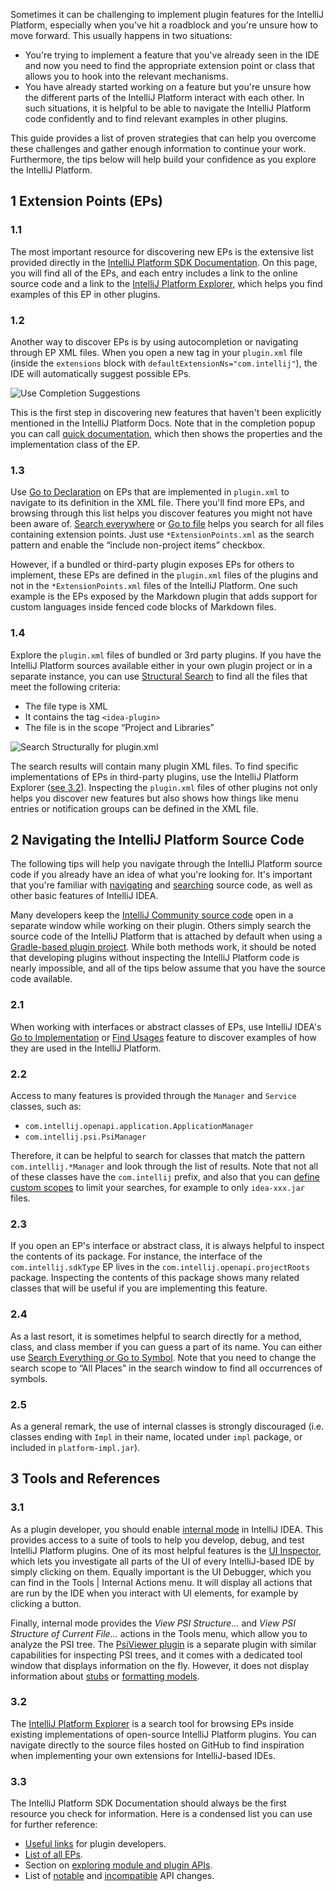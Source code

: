 [//]: # (title: Explore the IntelliJ Platform API)

<!-- Copyright 2000-2021 JetBrains s.r.o. and other contributors. Use of this source code is governed by the Apache 2 -->

Sometimes it can be challenging to implement plugin features for the IntelliJ Platform,
especially when you've hit a roadblock and you're unsure how to move forward.
This usually happens in two situations:

- You're trying to implement a feature that you've already seen in the IDE and now you need to find the appropriate extension point or
  class that allows you to hook into the relevant mechanisms.
- You have already started working on a feature but you're unsure how the different parts of the IntelliJ Platform interact with each other.
  In such situations, it is helpful to be able to navigate the IntelliJ Platform code confidently and to find relevant examples in other plugins.
  
This guide provides a list of proven strategies that can help you overcome these challenges and gather enough information to continue your work.
Furthermore, the tips below will help build your confidence as you explore the IntelliJ Platform.

## 1 Extension Points (EPs)

### 1.1 

The most important resource for discovering new EPs is the extensive list provided directly in the
[IntelliJ Platform SDK Documentation](extension_point_list.md).
On this page, you will find all of the EPs, and each entry includes a link to the online source code and a link to the
[IntelliJ Platform Explorer](https://jb.gg/ipe),
which helps you find examples of this EP in other plugins.

### 1.2

Another way to discover EPs is by using autocompletion or navigating through EP XML files.
When you open a new tag in your `plugin.xml` file (inside the `extensions` block with `defaultExtensionNs="com.intellij"`),
the IDE will automatically suggest possible EPs.

![Use Completion Suggestions](plugin_xml_completion_suggestion.gif)

This is the first step in discovering new features that haven't been explicitly mentioned in the IntelliJ Platform Docs.
Note that in the completion popup you can call
[quick documentation](https://www.jetbrains.com/help/idea/viewing-reference-information.html#inline-quick-documentation),
which then shows the properties and the implementation class of the EP.

### 1.3

Use 
[Go to Declaration](https://www.jetbrains.com/help/idea/navigating-through-the-source-code.html#go_to_declaration)
on EPs that are implemented in `plugin.xml` to navigate to its definition in the XML file.
There you'll find more EPs, and browsing through this list helps you discover features you might not have been aware of.
[Search everywhere](https://www.jetbrains.com/help/idea/searching-everywhere.html)
or
[Go to file](https://www.jetbrains.com/help/idea/discover-intellij-idea.html#navigation-and-search)
helps you search for all files containing extension points.
Just use `*ExtensionPoints.xml` as the search pattern and enable the “include non-project items” checkbox.

However, if a bundled or third-party plugin exposes EPs for others to implement, these EPs are defined in the `plugin.xml` files
of the plugins and not in the `*ExtensionPoints.xml` files of the IntelliJ Platform.
One such example is the EPs exposed by the Markdown plugin that adds support for custom languages inside fenced code blocks of Markdown files.

### 1.4

Explore the `plugin.xml` files of bundled or 3rd party plugins.
If you have the IntelliJ Platform sources available either in your own plugin project or in a separate instance,
you can use
[Structural Search](https://www.jetbrains.com/help/idea/structural-search-and-replace.html)
to find all the files that meet the following criteria:

- The file type is XML
- It contains the tag `<idea-plugin>`
- The file is in the scope “Project and Libraries”

![Search Structurally for plugin.xml](search_structurally_for_plugin_xml.png)

The search results will contain many plugin XML files.
To find specific implementations of EPs in third-party plugins, use the IntelliJ Platform Explorer ([see 3.2](explore_api.md#13)).
Inspecting the `plugin.xml` files of other plugins not only helps you discover new features but also shows how things like menu entries or
notification groups can be defined in the XML file.

## 2 Navigating the IntelliJ Platform Source Code

The following tips will help you navigate through the IntelliJ Platform source code if you already have an idea of what you're looking for.
It's important that you're familiar with
[navigating](https://www.jetbrains.com/help/idea/reference-keymap-win-default.html#navigate_from_symbols) and 
[searching](https://www.jetbrains.com/help/idea/reference-keymap-win-default.html#find_everything)
source code, as well as other basic features of IntelliJ IDEA.

Many developers keep the
[IntelliJ Community source code](https://github.com/JetBrains/intellij-community)
open in a separate window while working on their plugin.
Others simply search the source code of the IntelliJ Platform that is attached by default when using a 
[Gradle-based plugin project](https://github.com/JetBrains/gradle-intellij-plugin#infrastructure-properties).
While both methods work, it should be noted that developing plugins without inspecting the IntelliJ Platform code is nearly impossible,
and all of the tips below assume that you have the source code available.

### 2.1

When working with interfaces or abstract classes of EPs, use IntelliJ IDEA's
[Go to Implementation](https://www.jetbrains.com/help/idea/navigating-through-the-source-code.html#go_to_implementation) or
[Find Usages](https://www.jetbrains.com/help/idea/find-usages-dialog.html)
feature to discover examples of how they are used in the IntelliJ Platform.

### 2.2

Access to many features is provided through the `Manager` and `Service` classes, such as:

- `com.intellij.openapi.application.ApplicationManager`
- `com.intellij.psi.PsiManager`

Therefore, it can be helpful to search for classes that match the pattern `com.intellij.*Manager` and look through the list of results.
Note that not all of these classes have the `com.intellij` prefix, and also that you can
[define custom scopes](https://www.jetbrains.com/help/idea/configuring-scopes-and-file-colors.html)
to limit your searches, for example to only `idea-xxx.jar` files.

### 2.3

If you open an EP's interface or abstract class, it is always helpful to inspect the contents of its package.
For instance, the interface of the `com.intellij.sdkType` EP lives in the `com.intellij.openapi.projectRoots` package.
Inspecting the contents of this package shows many related classes that will be useful if you are implementing this feature.

### 2.4

As a last resort, it is sometimes helpful to search directly for a method, class, and class member if you can guess a part of its name.
You can either use
[Search Everything or Go to Symbol](https://www.jetbrains.com/help/idea/reference-keymap-win-default.html#find_everything).
Note that you need to change the search scope to “All Places” in the search window to find all occurrences of symbols.

### 2.5

As a general remark, the use of internal classes is strongly discouraged (i.e. classes ending with `Impl` in their name,
located under `impl` package, or included in `platform-impl.jar`).

## 3 Tools and References

### 3.1

As a plugin developer, you should enable [internal mode](enabling_internal.md) in IntelliJ IDEA.
This provides access to a suite of tools to help you develop, debug, and test IntelliJ Platform plugins.
One of its most helpful features is the [UI Inspector](internal_ui_inspector.md),
which lets you investigate all parts of the UI of every IntelliJ-based IDE by simply clicking on them.
Equally important is the UI Debugger, which you can find in the <menupath>Tools | Internal Actions</menupath> menu.
It will display all actions that are run by the IDE when you interact with UI elements, for example by clicking a button.

Finally, internal mode provides the _View PSI Structure…_ and _View PSI Structure of Current File…_ actions in the Tools menu,
which allow you to analyze the PSI tree.
The [PsiViewer plugin](https://plugins.jetbrains.com/plugin/227-psiviewer) is a separate plugin with similar capabilities for inspecting PSI trees,
and it comes with a dedicated tool window that displays information on the fly.
However, it does not display information about [stubs](stub_indexes.md) or [formatting models](code_formatting.md).

### 3.2

The [IntelliJ Platform Explorer](https://plugins.jetbrains.com/intellij-platform-explorer)
is a search tool for browsing EPs inside existing implementations of open-source IntelliJ Platform plugins.
You can navigate directly to the source files hosted on GitHub to find inspiration when implementing your own extensions for IntelliJ-based IDEs.

### 3.3

The IntelliJ Platform SDK Documentation should always be the first resource you check for information.
Here is a condensed list you can use for further reference:

- [Useful links](useful_links.md) for plugin developers.
- [List of all EPs](extension_point_list.md).
- Section on [exploring module and plugin APIs](plugin_compatibility.md#exploring-module-and-plugin-apis).
- List of [notable](api_notable.md) and [incompatible](api_changes_list.md) API changes.
